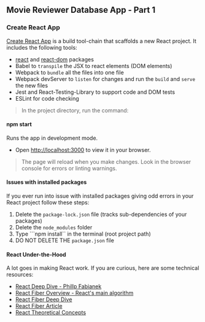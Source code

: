 ## Movie Reviewer Database App - Part 1

### Create React App 

<a href="https://create-react-app.dev/">Create React App</a> is a build tool-chain that scaffolds a new React project. It includes the following tools:

- <a href="https://www.npmjs.com/package/react">react</a> and <a href="https://www.npmjs.com/package/react-dom">react-dom</a> packages
- Babel to ```transpile``` the JSX to react elements (DOM elements)
- Webpack to ```bundle``` all the files into one file
- Webpack devServer to ```listen``` for changes and run the ```build``` and ```serve``` the new files
- Jest and React-Testing-Library to support code and DOM tests
- ESLint for code checking
> In the project directory, run the command:

#### npm start

Runs the app in development mode.
 - Open [http://localhost:3000](http://localhost:3000) to view it in your browser.

> The page will reload when you make changes. Look in the browser console for errors or linting warnings.

#### Issues with installed packages

If you ever run into issue with installed packages giving odd errors in your React project follow these steps:

 1. Delete the ```package-lock.json``` file (tracks sub-dependencies of your packages)
 2. Delete the ```node_modules``` folder
 3. Type ```npm install`` in the terminal (root project path)
 4. DO NOT DELETE THE ```package.json``` file

#### React Under-the-Hood

A lot goes in making React work. If you are curious, here are some technical resources:

- [React Deep Dive - Phillp Fabianek](https://www.youtube.com/watch?v=7YhdqIR2Yzo)
- [React Fiber Overview - React's main algorithm](https://www.youtube.com/watch?v=ZCuYPiUIONs&t=28s)
- [React Fiber Deep Dive](https://www.youtube.com/watch?v=0ympFIwQFJw)
- [React Fiber Article](https://blog.logrocket.com/deep-dive-react-fiber/)
- [React Theoretical Concepts](https://github.com/reactjs/react-basic)